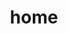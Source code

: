 ---
title: home
content: >-
  paragraph

    * moar hello **strongk**

    * `const let = () => return "code"); console.log("heloo")`


  paragraph

    * hello 

    * lis and strong **list 2**
---